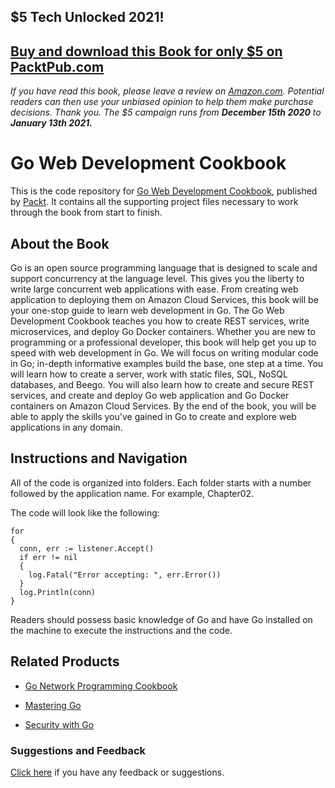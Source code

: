 ## $5 Tech Unlocked 2021!
[Buy and download this Book for only $5 on PacktPub.com](https://www.packtpub.com/product/go-web-development-cookbook/9781787286740)
-----
*If you have read this book, please leave a review on [Amazon.com](https://www.amazon.com/gp/product/1787286746).     Potential readers can then use your unbiased opinion to help them make purchase decisions. Thank you. The $5 campaign         runs from __December 15th 2020__ to __January 13th 2021.__*

# Go Web Development Cookbook
This is the code repository for [Go Web Development Cookbook](https://www.packtpub.com/web-development/go-web-development-cookbook?utm_source=github&utm_medium=repository&utm_campaign=9781787286740), published by [Packt](https://www.packtpub.com/?utm_source=github). It contains all the supporting project files necessary to work through the book from start to finish.
## About the Book
Go is an open source programming language that is designed to scale and support concurrency at the language level. This gives you the liberty to write large concurrent web applications with ease. From creating web application to deploying them on Amazon Cloud Services, this book will be your one-stop guide to learn web development in Go. The Go Web Development Cookbook teaches you how to create REST services, write microservices, and deploy Go Docker containers. Whether you are new to programming or a professional developer, this book will help get you up to speed with web development in Go. We will focus on writing modular code in Go; in-depth informative examples build the base, one step at a time. You will learn how to create a server, work with static files, SQL, NoSQL databases, and Beego. You will also learn how to create and secure REST services, and create and deploy Go web application and Go Docker containers on Amazon Cloud Services. By the end of the book, you will be able to apply the skills you've gained in Go to create and explore web applications in any domain.
## Instructions and Navigation
All of the code is organized into folders. Each folder starts with a number followed by the application name. For example, Chapter02.



The code will look like the following:
```
for 
{
  conn, err := listener.Accept()
  if err != nil 
  {
    log.Fatal("Error accepting: ", err.Error())
  }
  log.Println(conn)
}
```

Readers should possess basic knowledge of Go and have Go installed on the machine to execute the instructions and the code.

## Related Products
* [Go Network Programming Cookbook](https://www.packtpub.com/application-development/go-network-programming-cookbook?utm_source=github&utm_medium=repository&utm_campaign=9781788392860)

* [Mastering Go](https://www.packtpub.com/networking-and-servers/mastering-go?utm_source=github&utm_medium=repository&utm_campaign=9781788626545)

* [Security with Go](https://www.packtpub.com/networking-and-servers/security-go?utm_source=github&utm_medium=repository&utm_campaign=9781788627917)

### Suggestions and Feedback
[Click here](https://docs.google.com/forms/d/e/1FAIpQLSe5qwunkGf6PUvzPirPDtuy1Du5Rlzew23UBp2S-P3wB-GcwQ/viewform) if you have any feedback or suggestions.
